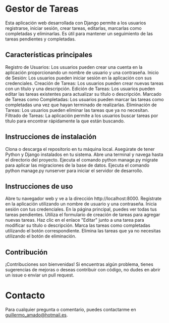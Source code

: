 # Gestor de Tareas
Esta aplicación web desarrollada con Django permite a los usuarios registrarse, iniciar sesión, crear tareas, editarlas, marcarlas como completadas y eliminarlas. Es útil para mantener un seguimiento de las tareas pendientes y completadas.
## Características principales
Registro de Usuarios: Los usuarios pueden crear una cuenta en la aplicación proporcionando un nombre de usuario y una contraseña.
Inicio de Sesión: Los usuarios pueden iniciar sesión en la aplicación con sus credenciales.
Creación de Tareas: Los usuarios pueden crear nuevas tareas con un título y una descripción.
Edición de Tareas: Los usuarios pueden editar las tareas existentes para actualizar su título o descripción.
Marcado de Tareas como Completadas: Los usuarios pueden marcar las tareas como completadas una vez que hayan terminado de realizarlas.
Eliminación de Tareas: Los usuarios pueden eliminar las tareas que ya no necesitan.
Filtrado de Tareas: La aplicación permite a los usuarios buscar tareas por título para encontrar rápidamente la que están buscando.
## Instrucciones de instalación
Clona o descarga el repositorio en tu máquina local.
Asegúrate de tener Python y Django instalados en tu sistema.
Abre una terminal y navega hasta el directorio del proyecto.
Ejecuta el comando python manage.py migrate para aplicar las migraciones de la base de datos.
Ejecuta el comando python manage.py runserver para iniciar el servidor de desarrollo.
## Instrucciones de uso
Abre tu navegador web y ve a la dirección http://localhost:8000.
Regístrate en la aplicación utilizando un nombre de usuario y una contraseña.
Inicia sesión con tus credenciales.
En la página principal, puedes ver todas tus tareas pendientes.
Utiliza el formulario de creación de tareas para agregar nuevas tareas.
Haz clic en el enlace "Editar" junto a una tarea para modificar su título o descripción.
Marca las tareas como completadas utilizando el botón correspondiente.
Elimina las tareas que ya no necesitas utilizando el botón de eliminación.
## Contribución
¡Contribuciones son bienvenidas! Si encuentras algún problema, tienes sugerencias de mejoras o deseas contribuir con código, no dudes en abrir un issue o enviar un pull request.
# Contacto
Para cualquier pregunta o comentario, puedes contactarme en guillermo_amado@hotmail.es.
